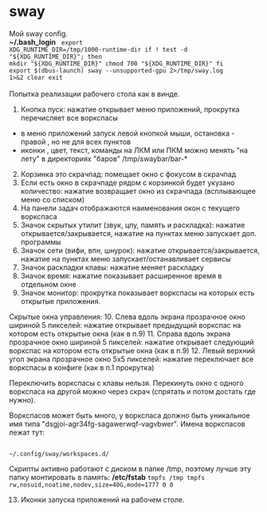 # sway
Мой sway config.
<br>
<b>~/.bash_login</b>
<code>
export XDG_RUNTIME_DIR=/tmp/1000-runtime-dir
if ! test -d "${XDG_RUNTIME_DIR}"; then
mkdir "${XDG_RUNTIME_DIR}"
chmod 700 "${XDG_RUNTIME_DIR}"
fi
export $(dbus-launch)
sway --unsupported-gpu 2>/tmp/sway.log 1>&2
clear
exit
</code>
<br>
<br>
Попытка реализации рабочего стола как в винде.
1. Кнопка пуск: нажатие открывает меню приложений, прокрутка перечисляет все воркспасы
- в меню приложений запуск левой кнопкой мыши, остановка - правой , но не для всех пунктов
- иконки , цвет, текст, команды на ЛКМ или ПКМ можно менять "на лету" в директориях "баров" /tmp/swaybar/bar-*

2. Корзинка это скрачпад: помещает окно с фокусом в скрачпад
3. Если есть окно в скрачпаде рядом с корзинкой будет укузано количество: нажатие возвращает окно из скрачпада (всплывающее меню со списком)
4. На панели задач отображаются наименования окон с текущего воркспаса
5. Значок скрытых утилит (звук, цпу, память и раскладка): нажатие открывается/закрывается, нажатие на пунктах меню запускает доп. программы
6. Значок сети (вифи, впн, шнурок): нажатие открывается/закрывается, нажатие на пунктах меню запускает/останавливает сервисы
7. Значок раскладки клавы: нажатие меняет раскладку
8. Значок время: нажатие показывает расширенное время в отдельном окне
9. Значок монитор: прокрутка показывает воркспасы на которых есть открытые приложения.

Скрытые окна управления:
10. Слева вдоль экрана прозрачное окно шириной 5 пикселей: нажатие открывает предыдущий воркспас на котором есть открытые окна (как в п.9)
11. Справа вдоль экрана прозрачное окно шириной 5 пикселей: нажатие открывает следующий воркспас на котором есть открытые окна (как в п.9)
12. Левый верхний угол экрана прозрачное окно 5х5 пикселей: нажатие переключает все воркспасы в конфиге (как в п.1 прокрутка)

Переключить воркспасы с клавы нельзя.
Перекинуть окно с одного воркспаса на другой можно через скрач (спрятать и потом достать где нужно).

Воркспасов может быть много, у воркспаса должно быть уникальное имя типа "dsgjoi-agr34fg-sagawerwqf-vagvbwer".
Имена воркспасов лежат тут: 

<code>
~/.config/sway/workspaces.d/
</code>

Скрипты активно работают с диском в папке /tmp, поэтому лучше эту папку монтировать в память:
<b>/etc/fstab</b>
<code>tmpfs /tmp tmpfs rw,nosuid,noatime,nodev,size=40G,mode=1777 0 0</code>
<br>

13. Иконки запуска приложений на рабочем столе.
